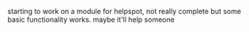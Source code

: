 ﻿starting to work on a module for helpspot, not really complete but some basic functionality works.
maybe it'll help someone
